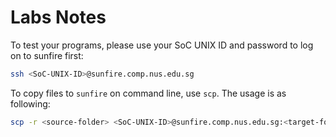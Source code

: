 # Labs Notes
To test your programs, please use your SoC UNIX ID and password to log on to sunfire
first:
```bash
ssh <SoC-UNIX-ID>@sunfire.comp.nus.edu.sg
```

To copy files to `sunfire` on command line, use `scp`. The usage is as following:
```bash
scp -r <source-folder> <SoC-UNIX-ID>@sunfire.comp.nus.edu.sg:<target-folder>
```
